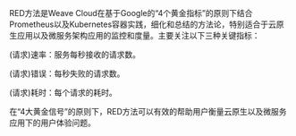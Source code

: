 RED方法是Weave Cloud在基于Google的“4个黄金指标”的原则下结合Prometheus以及Kubernetes容器实践，细化和总结的方法论，特别适合于云原生应用以及微服务架构应用的监控和度量。主要关注以下三种关键指标：

(请求)速率：服务每秒接收的请求数。

(请求)错误：每秒失败的请求数。

(请求)耗时：每个请求的耗时。

在“4大黄金信号”的原则下，RED方法可以有效的帮助用户衡量云原生以及微服务应用下的用户体验问题。
